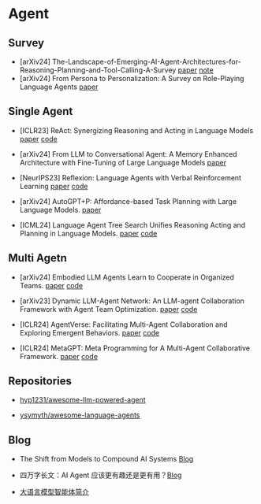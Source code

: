 # Agent
## Survey
- [arXiv24] The-Landscape-of-Emerging-AI-Agent-Architectures-for-Reasoning-Planning-and-Tool-Calling-A-Survey  [paper](https://arxiv.org/abs/2404.11584)  [note](../../../Notes/Arxiv/2024/The-Landscape-of-Emerging-AI-Agent-Architectures-for-Reasoning-Planning-and-Tool-Calling-A-Survey.md)
- [arXiv24]  From Persona to Personalization: A Survey on Role-Playing Language Agents [paper](https://arxiv.org/abs/2404.18231)

## Single Agent
- [ICLR23]  ReAct: Synergizing Reasoning and Acting in Language Models [paper](https://arxiv.org/abs/2210.03629) [code](https://github.com/ysymyth/ReAct)

- [arXiv24]  From LLM to Conversational Agent: A Memory Enhanced Architecture with Fine-Tuning of Large Language Models [paper](https://arxiv.org/abs/2401.02777)

- [NeurIPS23]  Reflexion: Language Agents with Verbal Reinforcement Learning [paper](https://arxiv.org/abs/2303.11366) [code](https://github.com/noahshinn/reflexion)

- [arXiv24] AutoGPT+P: Affordance-based Task Planning with Large Language Models. [paper](https://arxiv.org/abs/2402.10778)

- [ICML24] Language Agent Tree Search Unifies Reasoning Acting and Planning in Language Models. [paper](https://arxiv.org/abs/2310.04406) [code](https://github.com/andyz245/LanguageAgentTreeSearch)

## Multi Agetn
- [arXiv24] Embodied LLM Agents Learn to Cooperate in Organized Teams. [paper](https://arxiv.org/abs/2403.12482)  [code](https://github.com/tobeatraceur/Organized-LLM-Agents)
- [arXiv23] Dynamic LLM-Agent Network: An LLM-agent Collaboration Framework with Agent Team Optimization. [paper](https://arxiv.org/abs/2310.02170) [code](https://github.com/SALT-NLP/DyLAN)

- [ICLR24] AgentVerse: Facilitating Multi-Agent Collaboration and Exploring Emergent Behaviors. [paper](https://arxiv.org/abs/2308.10848) [code](https://github.com/OpenBMB/AgentVerse/)

- [ICLR24] MetaGPT: Meta Programming for A Multi-Agent Collaborative Framework. [paper](https://arxiv.org/abs/2308.00352) [code](https://github.com/geekan/MetaGPT)

## Repositories
- [hyp1231/awesome-llm-powered-agent](https://github.com/hyp1231/awesome-llm-powered-agent)

- [ysymyth/awesome-language-agents](https://github.com/ysymyth/awesome-language-agents)

## Blog
- The Shift from Models to Compound AI Systems [Blog](http://bair.berkeley.edu/blog/2024/02/18/compound-ai-systems/)

- 四万字长文：AI Agent 应该更有趣还是更有用？[Blog](https://01.me/2024/03/ai-agents-entertaining-or-useful/)

- [大语言模型智能体简介](https://www.promptingguide.ai/zh/research/llm-agents)